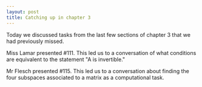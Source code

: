 ```yaml
---
layout: post
title: Catching up in chapter 3
---
```


Today we discussed tasks from the last few sections of chapter 3 that we had
previously missed.

Miss Lamar presented \#111. This led us to a conversation of what conditions
are equivalent to the statement "A is invertible."

Mr Flesch presented \#115. This led us to a conversation about finding the four
subspaces associated to a matrix as a computational task.
